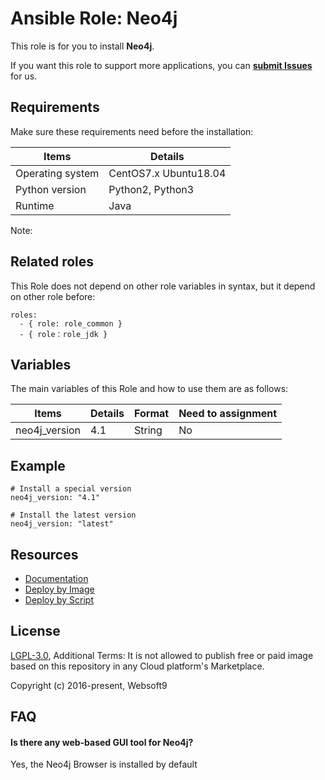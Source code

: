 Ansible Role: Neo4j
=========

This role is for you to install **Neo4j**.  

If you want this role to support more applications, you can [**submit Issues**](https://github.com/websoft9dev/role_docker/issues/new/choose) for us.

## Requirements

Make sure these requirements need before the installation:

| **Items**      | **Details** |
| ------------------| ------------------|
| Operating system | CentOS7.x Ubuntu18.04 |
| Python version | Python2, Python3  |
| Runtime | Java |

Note: 

## Related roles

This Role does not depend on other role variables in syntax, but it depend on other role before:

```
roles:
  - { role: role_common }
  - { role：role_jdk }
```

## Variables

The main variables of this Role and how to use them are as follows:

| **Items**      | **Details** | **Format**  | **Need to assignment** |
| ------------------| ------------------|-----|-----|
| neo4j_version | 4.1 | String | No |


## Example

```
# Install a special version
neo4j_version: "4.1"

# Install the latest version
neo4j_version: "latest"
```

## Resources

* [Documentation](https://support.websoft9.com/docs/neo4j)
* [Deploy by Image](https://apps.websoft9.com/neo4j)
* [Deploy by Script](https://github.com/websoft9/ansible-neo4j)

## License

[LGPL-3.0](/License.md), Additional Terms: It is not allowed to publish free or paid image based on this repository in any Cloud platform's Marketplace.

Copyright (c) 2016-present, Websoft9

## FAQ

#### Is there any web-based GUI tool for Neo4j?

Yes, the Neo4j Browser is installed by default
